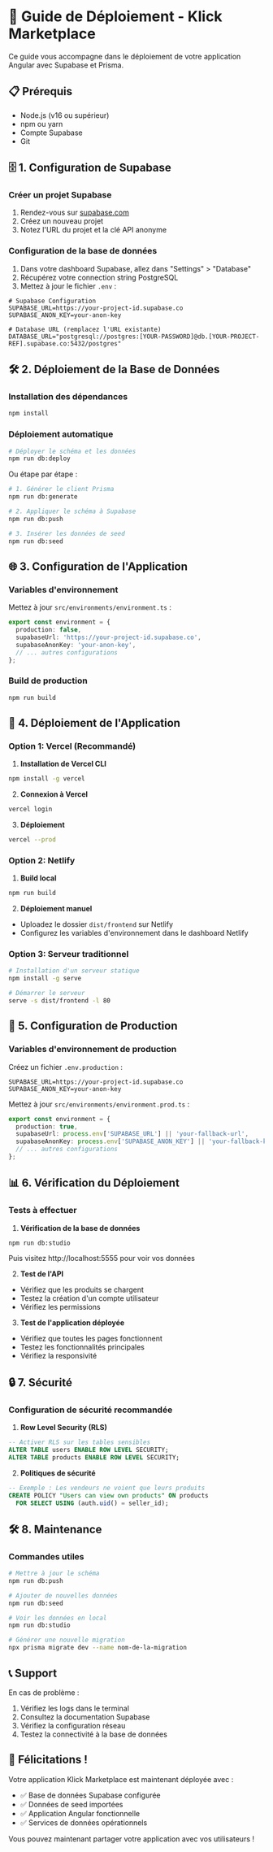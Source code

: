 # 🚀 Guide de Déploiement - Klick Marketplace

Ce guide vous accompagne dans le déploiement de votre application Angular avec Supabase et Prisma.

## 📋 Prérequis

- Node.js (v16 ou supérieur)
- npm ou yarn
- Compte Supabase
- Git

## 🗄️ 1. Configuration de Supabase

### Créer un projet Supabase

1. Rendez-vous sur [supabase.com](https://supabase.com)
2. Créez un nouveau projet
3. Notez l'URL du projet et la clé API anonyme

### Configuration de la base de données

1. Dans votre dashboard Supabase, allez dans "Settings" > "Database"
2. Récupérez votre connection string PostgreSQL
3. Mettez à jour le fichier `.env` :

```env
# Supabase Configuration
SUPABASE_URL=https://your-project-id.supabase.co
SUPABASE_ANON_KEY=your-anon-key

# Database URL (remplacez l'URL existante)
DATABASE_URL="postgresql://postgres:[YOUR-PASSWORD]@db.[YOUR-PROJECT-REF].supabase.co:5432/postgres"
```

## 🛠️ 2. Déploiement de la Base de Données

### Installation des dépendances

```bash
npm install
```

### Déploiement automatique

```bash
# Déployer le schéma et les données
npm run db:deploy
```

Ou étape par étape :

```bash
# 1. Générer le client Prisma
npm run db:generate

# 2. Appliquer le schéma à Supabase
npm run db:push

# 3. Insérer les données de seed
npm run db:seed
```

## 🌐 3. Configuration de l'Application

### Variables d'environnement

Mettez à jour `src/environments/environment.ts` :

```typescript
export const environment = {
  production: false,
  supabaseUrl: 'https://your-project-id.supabase.co',
  supabaseAnonKey: 'your-anon-key',
  // ... autres configurations
};
```

### Build de production

```bash
npm run build
```

## 🚀 4. Déploiement de l'Application

### Option 1: Vercel (Recommandé)

1. **Installation de Vercel CLI**
```bash
npm install -g vercel
```

2. **Connexion à Vercel**
```bash
vercel login
```

3. **Déploiement**
```bash
vercel --prod
```

### Option 2: Netlify

1. **Build local**
```bash
npm run build
```

2. **Déploiement manuel**
- Uploadez le dossier `dist/frontend` sur Netlify
- Configurez les variables d'environnement dans le dashboard Netlify

### Option 3: Serveur traditionnel

```bash
# Installation d'un serveur statique
npm install -g serve

# Démarrer le serveur
serve -s dist/frontend -l 80
```

## 🔧 5. Configuration de Production

### Variables d'environnement de production

Créez un fichier `.env.production` :

```env
SUPABASE_URL=https://your-project-id.supabase.co
SUPABASE_ANON_KEY=your-anon-key
```

Mettez à jour `src/environments/environment.prod.ts` :

```typescript
export const environment = {
  production: true,
  supabaseUrl: process.env['SUPABASE_URL'] || 'your-fallback-url',
  supabaseAnonKey: process.env['SUPABASE_ANON_KEY'] || 'your-fallback-key',
  // ... autres configurations
};
```

## 📊 6. Vérification du Déploiement

### Tests à effectuer

1. **Vérification de la base de données**
```bash
npm run db:studio
```
Puis visitez http://localhost:5555 pour voir vos données

2. **Test de l'API**
- Vérifiez que les produits se chargent
- Testez la création d'un compte utilisateur
- Vérifiez les permissions

3. **Test de l'application déployée**
- Vérifiez que toutes les pages fonctionnent
- Testez les fonctionnalités principales
- Vérifiez la responsivité

## 🔒 7. Sécurité

### Configuration de sécurité recommandée

1. **Row Level Security (RLS)**
```sql
-- Activer RLS sur les tables sensibles
ALTER TABLE users ENABLE ROW LEVEL SECURITY;
ALTER TABLE products ENABLE ROW LEVEL SECURITY;
```

2. **Politiques de sécurité**
```sql
-- Exemple : Les vendeurs ne voient que leurs produits
CREATE POLICY "Users can view own products" ON products
  FOR SELECT USING (auth.uid() = seller_id);
```

## 🛠️ 8. Maintenance

### Commandes utiles

```bash
# Mettre à jour le schéma
npm run db:push

# Ajouter de nouvelles données
npm run db:seed

# Voir les données en local
npm run db:studio

# Générer une nouvelle migration
npx prisma migrate dev --name nom-de-la-migration
```

## 📞 Support

En cas de problème :

1. Vérifiez les logs dans le terminal
2. Consultez la documentation Supabase
3. Vérifiez la configuration réseau
4. Testez la connectivité à la base de données

## 🎉 Félicitations !

Votre application Klick Marketplace est maintenant déployée avec :
- ✅ Base de données Supabase configurée
- ✅ Données de seed importées
- ✅ Application Angular fonctionnelle
- ✅ Services de données opérationnels

Vous pouvez maintenant partager votre application avec vos utilisateurs !